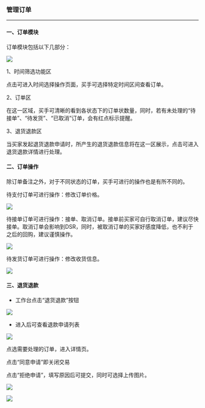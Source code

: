 ### 管理订单
---

#### 一、订单模块

订单模块包括以下几部分：

![](/sellerapp/images/app-order1.png)

1、时间筛选功能区

点击可进入时间选择操作页面，买手可选择特定时间区间查看订单。

2、订单区

在这一区域，买手可清晰的看到各状态下的订单状数量，同时，若有未处理的“待接单”、“待发货”、“已取消”订单，会有红点标示提醒。

3、退货退款区

当买家发起退货退款申请时，所产生的退货退款信息将在这一区展示，点击可进入退货退款详情进行处理。


#### 二、订单操作

  除订单备注之外，对于不同状态的订单，买手可进行的操作也是有所不同的。

  待支付订单可进行操作：修改订单价格。

  ![](/sellerapp/images/app-order2.png)

  待接单订单可进行操作：接单、取消订单。接单前买家可自行取消订单，建议尽快接单。取消订单会影响到DSR，同时，被取消订单的买家好感度降低，也不利于之后的回购，建议谨慎操作。

  ![](/sellerapp/images/app-order3.png)

  待发货订单可进行操作：修改收货信息。

  ![](/sellerapp/images/app-order4.png)

#### 三、退货退款

  * 工作台点击“退货退款”按钮

  ![](/sellerapp/images/thtk_1.png)

  * 进入后可查看退款申请列表

  ![](/sellerapp/images/thtk_2.png)

  点选需要处理的订单，进入详情页。

  点击“同意申请”即关闭交易

  点击“拒绝申请”，填写原因后可提交，同时可选择上传图片。

  ![](/sellerapp/images/thtk_3.png)

  ![](/sellerapp/images/thtk_4.png)







  


